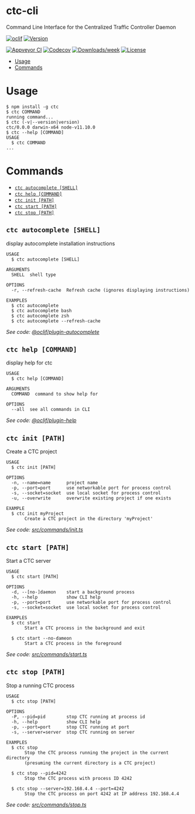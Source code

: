 ctc-cli
=======

Command Line Interface for the Centralized Traffic Controller Daemon

[![oclif](https://img.shields.io/badge/cli-oclif-brightgreen.svg)](https://oclif.io)
[![Version](https://img.shields.io/npm/v/ctc-cli.svg)](https://npmjs.org/package/ctc-cli)

[![Appveyor CI](https://ci.appveyor.com/api/projects/status/github/rhwood/ctc-cli?branch=master&svg=true)](https://ci.appveyor.com/project/rhwood/ctc-cli/branch/master)
[![Codecov](https://codecov.io/gh/rhwood/ctc-cli/branch/master/graph/badge.svg)](https://codecov.io/gh/rhwood/ctc-cli)
[![Downloads/week](https://img.shields.io/npm/dw/ctc-cli.svg)](https://npmjs.org/package/ctc-cli)
[![License](https://img.shields.io/npm/l/ctc-cli.svg)](https://github.com/rhwood/ctc-cli/blob/master/package.json)

<!-- toc -->
* [Usage](#usage)
* [Commands](#commands)
<!-- tocstop -->
# Usage
<!-- usage -->
```sh-session
$ npm install -g ctc
$ ctc COMMAND
running command...
$ ctc (-v|--version|version)
ctc/0.0.0 darwin-x64 node-v11.10.0
$ ctc --help [COMMAND]
USAGE
  $ ctc COMMAND
...
```
<!-- usagestop -->
# Commands
<!-- commands -->
* [`ctc autocomplete [SHELL]`](#ctc-autocomplete-shell)
* [`ctc help [COMMAND]`](#ctc-help-command)
* [`ctc init [PATH]`](#ctc-init-path)
* [`ctc start [PATH]`](#ctc-start-path)
* [`ctc stop [PATH]`](#ctc-stop-path)

## `ctc autocomplete [SHELL]`

display autocomplete installation instructions

```
USAGE
  $ ctc autocomplete [SHELL]

ARGUMENTS
  SHELL  shell type

OPTIONS
  -r, --refresh-cache  Refresh cache (ignores displaying instructions)

EXAMPLES
  $ ctc autocomplete
  $ ctc autocomplete bash
  $ ctc autocomplete zsh
  $ ctc autocomplete --refresh-cache
```

_See code: [@oclif/plugin-autocomplete](https://github.com/oclif/plugin-autocomplete/blob/v0.1.0/src/commands/autocomplete/index.ts)_

## `ctc help [COMMAND]`

display help for ctc

```
USAGE
  $ ctc help [COMMAND]

ARGUMENTS
  COMMAND  command to show help for

OPTIONS
  --all  see all commands in CLI
```

_See code: [@oclif/plugin-help](https://github.com/oclif/plugin-help/blob/v2.1.6/src/commands/help.ts)_

## `ctc init [PATH]`

Create a CTC project

```
USAGE
  $ ctc init [PATH]

OPTIONS
  -n, --name=name      project name
  -p, --port=port      use networkable port for process control
  -s, --socket=socket  use local socket for process control
  -u, --overwrite      overwrite existing project if one exists

EXAMPLE
  $ ctc init myProject
       Create a CTC project in the directory 'myProject'
```

_See code: [src/commands/init.ts](https://github.com/rhwood/ctc/blob/v0.0.0/src/commands/init.ts)_

## `ctc start [PATH]`

Start a CTC server

```
USAGE
  $ ctc start [PATH]

OPTIONS
  -d, --[no-]daemon    start a background process
  -h, --help           show CLI help
  -p, --port=port      use networkable port for process control
  -s, --socket=socket  use local socket for process control

EXAMPLES
  $ ctc start
       Start a CTC process in the background and exit
    
  $ ctc start --no-dameon
       Start a CTC process in the foreground
```

_See code: [src/commands/start.ts](https://github.com/rhwood/ctc/blob/v0.0.0/src/commands/start.ts)_

## `ctc stop [PATH]`

Stop a running CTC process

```
USAGE
  $ ctc stop [PATH]

OPTIONS
  -P, --pid=pid        stop CTC running at process id
  -h, --help           show CLI help
  -p, --port=port      stop CTC running at port
  -s, --server=server  stop CTC running on server

EXAMPLES
  $ ctc stop
       Stop the CTC process running the project in the current directory
       (presuming the current directory is a CTC project)
    
  $ ctc stop --pid=4242
       Stop the CTC process with process ID 4242
    
  $ ctc stop --server=192.168.4.4 --port=4242
       Stop the CTC process on port 4242 at IP address 192.168.4.4
```

_See code: [src/commands/stop.ts](https://github.com/rhwood/ctc/blob/v0.0.0/src/commands/stop.ts)_
<!-- commandsstop -->
